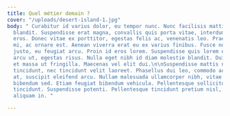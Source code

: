 ```yaml
---
title: Quel métier demain ?
cover: "/uploads/desert-island-1.jpg"
body: " Curabitur id varius dolor, eu tempor nunc. Nunc facilisis mattis libero eget
  blandit. Suspendisse erat magna, convallis quis porta vitae, interdum sollicitudin
  eros. Donec vitae ex porttitor, egestas felis ac, venenatis leo. Praesent vel pellentesque
  mi, ac ornare est. Aenean viverra erat eu ex varius finibus. Fusce non vestibulum
  justo, eu feugiat arcu. Proin id eros lorem. Suspendisse quis lorem elementum, pellentesque
  arcu ut, egestas risus. Nulla eget nibh id diam molestie blandit. Duis sagittis
  et massa ut fringilla. Maecenas vel elit dui.\n\nSuspendisse mattis nisl at nisl
  tincidunt, nec tincidunt velit laoreet. Phasellus dui leo, commodo accumsan enim
  at, suscipit eleifend arcu. Nullam malesuada ullamcorper nibh, vitae cursus eros
  bibendum sed. Etiam feugiat bibendum vehicula. Pellentesque sollicitudin mi et pretium
  tincidunt. Suspendisse potenti. Pellentesque tincidunt pretium nisl, a viverra turpis
  aliquam in. "

---
```

